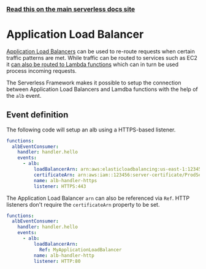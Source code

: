 <!--
title: Serverless Framework - AWS Lambda Events - ALB
menuText: Application Load Balancer
menuOrder: 8
description: Setting up AWS Application Load Balancer events with AWS Lambda via the Serverless Framework
layout: Doc
-->

<!-- DOCS-SITE-LINK:START automatically generated  -->
### [Read this on the main serverless docs site](https://www.serverless.com/framework/docs/providers/aws/events/alb)
<!-- DOCS-SITE-LINK:END -->

# Application Load Balancer

[Application Load Balancers](https://docs.aws.amazon.com/elasticloadbalancing/latest/application/introduction.html) can be used to re-route requests when certain traffic patterns are met. While traffic can be routed to services such as EC2 it [can also be routed to Lambda functions](https://aws.amazon.com/de/blogs/networking-and-content-delivery/lambda-functions-as-targets-for-application-load-balancers/) which can in turn be used process incoming requests.

The Serverless Framework makes it possible to setup the connection between Application Load Balancers and Lamdba functions with the help of the `alb` event.

## Event definition

The following code will setup an alb using a HTTPS-based listener.

```yml
functions:
  albEventConsumer:
    handler: handler.hello
    events:
      - alb:
          loadBalancerArn: arn:aws:elasticloadbalancing:us-east-1:123456:loadbalancer/app/my-load-balancer/50dc6c495c0c9188
          certificateArn: arn:aws:iam::123456:server-certificate/ProdServerCert
          name: alb-handler-https
          listener: HTTPS:443
```

The Application Load Balancer `arn` can also be referenced via `Ref`. HTTP listeners don't require the `certificateArn` property to be set.

```yml
functions:
  albEventConsumer:
    handler: handler.hello
    events:
      - alb:
          loadBalancerArn:
            Ref: MyApplicationLoadBalancer
          name: alb-handler-http
          listener: HTTP:80
```
